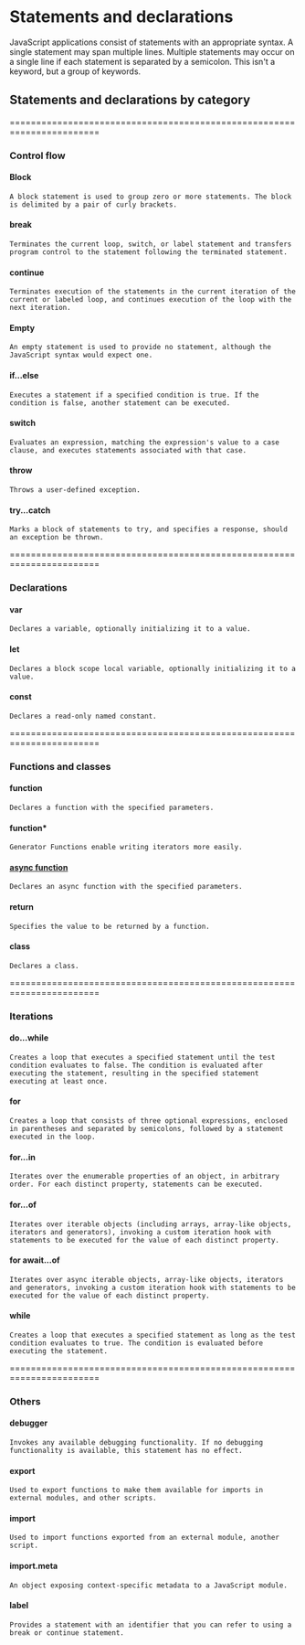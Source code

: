 # Statements and declarations

JavaScript applications consist of statements with an appropriate syntax. A single statement may span multiple lines. Multiple statements may occur on a single line if each statement is separated by a semicolon. This isn't a keyword, but a group of keywords.

## Statements and declarations by category

=======================================================================
### Control flow
#### Block
    A block statement is used to group zero or more statements. The block is delimited by a pair of curly brackets.
#### break
    Terminates the current loop, switch, or label statement and transfers program control to the statement following the terminated statement.
#### continue
    Terminates execution of the statements in the current iteration of the current or labeled loop, and continues execution of the loop with the next iteration.
#### Empty
    An empty statement is used to provide no statement, although the JavaScript syntax would expect one.
#### if...else
    Executes a statement if a specified condition is true. If the condition is false, another statement can be executed.
#### switch
    Evaluates an expression, matching the expression's value to a case clause, and executes statements associated with that case.
#### throw
    Throws a user-defined exception.
#### try...catch
    Marks a block of statements to try, and specifies a response, should an exception be thrown.

=======================================================================
### Declarations
#### var
    Declares a variable, optionally initializing it to a value.
#### let
    Declares a block scope local variable, optionally initializing it to a value.
#### const
    Declares a read-only named constant.

=======================================================================
### Functions and classes
#### function
    Declares a function with the specified parameters.
#### function*
    Generator Functions enable writing iterators more easily.
#### [async function](link)
    Declares an async function with the specified parameters.
#### return
    Specifies the value to be returned by a function.
#### class
    Declares a class.

=======================================================================
### Iterations
#### do...while
    Creates a loop that executes a specified statement until the test condition evaluates to false. The condition is evaluated after executing the statement, resulting in the specified statement executing at least once.
#### for
    Creates a loop that consists of three optional expressions, enclosed in parentheses and separated by semicolons, followed by a statement executed in the loop.
#### for...in
    Iterates over the enumerable properties of an object, in arbitrary order. For each distinct property, statements can be executed.
#### for...of
    Iterates over iterable objects (including arrays, array-like objects, iterators and generators), invoking a custom iteration hook with statements to be executed for the value of each distinct property.
#### for await...of
    Iterates over async iterable objects, array-like objects, iterators and generators, invoking a custom iteration hook with statements to be executed for the value of each distinct property.
#### while
    Creates a loop that executes a specified statement as long as the test condition evaluates to true. The condition is evaluated before executing the statement.

=======================================================================
### Others
#### debugger
    Invokes any available debugging functionality. If no debugging functionality is available, this statement has no effect.
#### export
    Used to export functions to make them available for imports in external modules, and other scripts.
#### import
    Used to import functions exported from an external module, another script.
#### import.meta
    An object exposing context-specific metadata to a JavaScript module.
#### label
    Provides a statement with an identifier that you can refer to using a break or continue statement.

